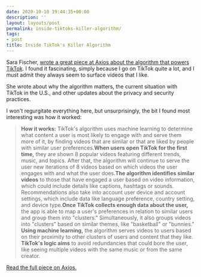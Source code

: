 ```yaml
---
date: 2020-10-10 19:44:35+00:00
description: ''
layout: layouts/post
permalink: inside-tiktoks-killer-algorithm/
tags:
- post
title: Inside TikTok's Killer Algorithm
---
```


Sara Fischer, [wrote a great piece at Axios about the algorithm that powers TikTok](https://www.axios.com/inside-tiktoks-killer-algorithm-52454fb2-6bab-405d-a407-31954ac1cf16.html). I found it fascinating, simply because I go on TikTok quite a lot, and I must admit they always seem to surface videos that I like.

She wrote about why the algorithm matters, the current situation with TikTok in the U.S., and other updates about the privacy and security practices.

I won't regurgitate everything here, but unsurprisingly, the bit I found most interesting was how it worked:

> **How it works:** TikTok's algorithm uses machine learning to determine what content a user is most likely to engage with and serve them more of it, by finding videos that are similar or that are liked by people with similar user preferences.**When users open TikTok for the first time,** they are shown 8 popular videos featuring different trends, music, and topics. After that, the algorithm will continue to serve the user new iterations of 8 videos based on which videos the user engages with and what the user does.**The algorithm identifies similar videos** to those that have engaged a user based on video information, which could include details like captions, hashtags or sounds. Recommendations also take into account user device and account settings, which include data like language preference, country setting, and device type.**Once TikTok collects enough data about the user,** the app is able to map a user's preferences in relation to similar users and group them into "clusters." Simultaneously, it also groups videos into "clusters" based on similar themes, like "basketball" or "bunnies." **Using machine learning,** the algorithm serves videos to users based on their proximity to other clusters of users and content that they like. **TikTok's logic aims** to avoid redundancies that could bore the user, like seeing multiple videos with the same music or from the same creator.

[Read the full piece on Axios.](https://www.axios.com/inside-tiktoks-killer-algorithm-52454fb2-6bab-405d-a407-31954ac1cf16.html)